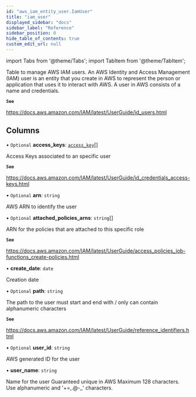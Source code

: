 ```yaml
---
id: "aws_iam_entity_user.IamUser"
title: "iam_user"
displayed_sidebar: "docs"
sidebar_label: "Reference"
sidebar_position: 0
hide_table_of_contents: true
custom_edit_url: null
---
```


import Tabs from '@theme/Tabs';
import TabItem from '@theme/TabItem';

Table to manage AWS IAM users. An AWS Identity and Access Management (IAM) user is an entity that you create in AWS to represent the person
or application that uses it to interact with AWS. A user in AWS consists of a name and credentials.

**`See`**

https://docs.aws.amazon.com/IAM/latest/UserGuide/id_users.html

## Columns

• `Optional` **access\_keys**: [`access_key`](aws_iam_entity_access_key.AccessKey.md)[]

Access Keys associated to an specific user

**`See`**

https://docs.aws.amazon.com/IAM/latest/UserGuide/id_credentials_access-keys.html

• `Optional` **arn**: `string`

AWS ARN to identify the user

• `Optional` **attached\_policies\_arns**: `string`[]

ARN for the policies that are attached to this specific role

**`See`**

https://docs.aws.amazon.com/IAM/latest/UserGuide/access_policies_job-functions_create-policies.html

• **create\_date**: `date`

Creation date

• `Optional` **path**: `string`

The path to the user
must start and end with /
only can contain alphanumeric characters

**`See`**

https://docs.aws.amazon.com/IAM/latest/UserGuide/reference_identifiers.html

• `Optional` **user\_id**: `string`

AWS generated ID for the user

• **user\_name**: `string`

Name for the user
Guaranteed unique in AWS
Maximum 128 characters. Use alphanumeric and '+=,.@-_' characters.
